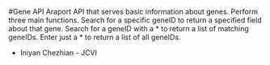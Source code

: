 #Gene API
Araport API that serves basic information about genes.
Perform three main functions. Search for a specific geneID to return a specified field about that gene. Search for a geneID with a * to return a list of matching geneIDs. Enter just a * to return a list of all geneIDs.



  * Iniyan Chezhian - JCVI
